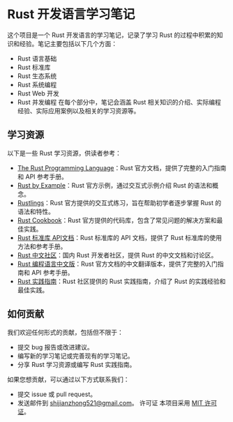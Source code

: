 # Rust 开发语言学习笔记
这个项目是一个 Rust 开发语言的学习笔记，记录了学习 Rust 的过程中积累的知识和经验。笔记主要包括以下几个方面：

- Rust 语言基础
- Rust 标准库
- Rust 生态系统
- Rust 系统编程
- Rust Web 开发
- Rust 并发编程
在每个部分中，笔记会涵盖 Rust 相关知识的介绍、实际编程经验、实际应用案例以及相关的学习资源等。

## 学习资源
以下是一些 Rust 学习资源，供读者参考：

- [The Rust Programming Language](https://doc.rust-lang.org/book/)：Rust 官方文档，提供了完整的入门指南和 API 参考手册。
- [Rust by Example](https://doc.rust-lang.org/rust-by-example/)：Rust 官方示例，通过交互式示例介绍 Rust 的语法和概念。
- [Rustlings](https://github.com/rust-lang/rustlings/)：Rust 官方提供的交互式练习，旨在帮助初学者逐步掌握 Rust 的语法和特性。
- [Rust Cookbook](https://rust-lang-nursery.github.io/rust-cookbook/)：Rust 官方提供的代码库，包含了常见问题的解决方案和最佳实践。
- [Rust 标准库 API文档](https://doc.rust-lang.org/std/)：Rust 标准库的 API 文档，提供了 Rust 标准库的使用方法和参考手册。
- [Rust 中文社区](https://rust.cc/)：国内 Rust 开发者社区，提供 Rust 的中文文档和讨论区。
- [Rust 编程语言中文版](https://www.rust-lang.org/zh-CN/)：Rust 官方文档的中文翻译版本，提供了完整的入门指南和 API 参考手册。
- [Rust 实践指南](https://rustwiki.org/zh-CN/rust-by-example/)：Rust 社区提供的 Rust 实践指南，介绍了 Rust 的实践经验和最佳实践。

## 如何贡献
我们欢迎任何形式的贡献，包括但不限于：

- 提交 bug 报告或改进建议。
- 编写新的学习笔记或完善现有的学习笔记。
- 分享 Rust 学习资源或编写 Rust 实践指南。

如果您想贡献，可以通过以下方式联系我们：

- 提交 issue 或 pull request。
- 发送邮件到 shijianzhong521@gmail.com。
许可证
本项目采用 [MIT 许可证](LICENSE)。
